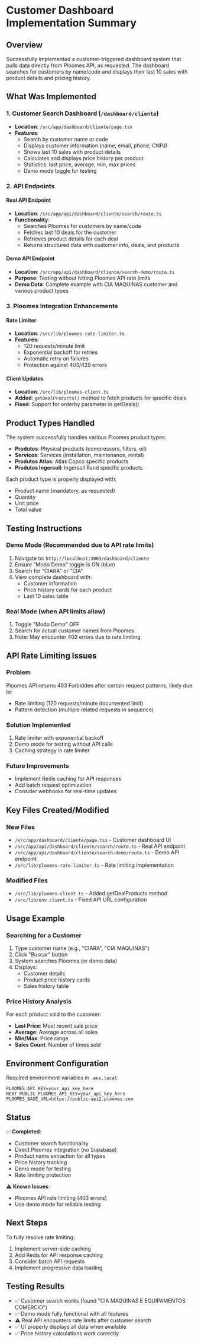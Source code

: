 # Customer Dashboard Implementation Summary

## Overview
Successfully implemented a customer-triggered dashboard system that pulls data directly from Ploomes API, as requested. The dashboard searches for customers by name/code and displays their last 10 sales with product details and pricing history.

## What Was Implemented

### 1. Customer Search Dashboard (`/dashboard/cliente`)
- **Location**: `/src/app/dashboard/cliente/page.tsx`
- **Features**:
  - Search by customer name or code
  - Displays customer information (name, email, phone, CNPJ)
  - Shows last 10 sales with product details
  - Calculates and displays price history per product
  - Statistics: last price, average, min, max prices
  - Demo mode toggle for testing

### 2. API Endpoints

#### Real API Endpoint
- **Location**: `/src/app/api/dashboard/cliente/search/route.ts`
- **Functionality**:
  - Searches Ploomes for customers by name/code
  - Fetches last 10 deals for the customer
  - Retrieves product details for each deal
  - Returns structured data with customer info, deals, and products

#### Demo API Endpoint
- **Location**: `/src/app/api/dashboard/cliente/search-demo/route.ts`
- **Purpose**: Testing without hitting Ploomes API rate limits
- **Demo Data**: Complete example with CIA MAQUINAS customer and various product types

### 3. Ploomes Integration Enhancements

#### Rate Limiter
- **Location**: `/src/lib/ploomes-rate-limiter.ts`
- **Features**:
  - 120 requests/minute limit
  - Exponential backoff for retries
  - Automatic retry on failures
  - Protection against 403/429 errors

#### Client Updates
- **Location**: `/src/lib/ploomes-client.ts`
- **Added**: `getDealProducts()` method to fetch products for specific deals
- **Fixed**: Support for orderby parameter in getDeals()

## Product Types Handled

The system successfully handles various Ploomes product types:
- **Produtos**: Physical products (compressors, filters, oil)
- **Serviços**: Services (installation, maintenance, rental)
- **Produtos Atlas**: Atlas Copco specific products
- **Produtos Ingersoll**: Ingersoll Rand specific products

Each product type is properly displayed with:
- Product name (mandatory, as requested)
- Quantity
- Unit price
- Total value

## Testing Instructions

### Demo Mode (Recommended due to API rate limits)
1. Navigate to: `http://localhost:3003/dashboard/cliente`
2. Ensure "Modo Demo" toggle is ON (blue)
3. Search for "CIARA" or "CIA"
4. View complete dashboard with:
   - Customer information
   - Price history cards for each product
   - Last 10 sales table

### Real Mode (when API limits allow)
1. Toggle "Modo Demo" OFF
2. Search for actual customer names from Ploomes
3. Note: May encounter 403 errors due to rate limiting

## API Rate Limiting Issues

### Problem
Ploomes API returns 403 Forbidden after certain request patterns, likely due to:
- Rate limiting (120 requests/minute documented limit)
- Pattern detection (multiple related requests in sequence)

### Solution Implemented
1. Rate limiter with exponential backoff
2. Demo mode for testing without API calls
3. Caching strategy in rate limiter

### Future Improvements
- Implement Redis caching for API responses
- Add batch request optimization
- Consider webhooks for real-time updates

## Key Files Created/Modified

### New Files
- `/src/app/dashboard/cliente/page.tsx` - Customer dashboard UI
- `/src/app/api/dashboard/cliente/search/route.ts` - Real API endpoint
- `/src/app/api/dashboard/cliente/search-demo/route.ts` - Demo API endpoint
- `/src/lib/ploomes-rate-limiter.ts` - Rate limiting implementation

### Modified Files
- `/src/lib/ploomes-client.ts` - Added getDealProducts method
- `/src/lib/env.client.ts` - Fixed API URL configuration

## Usage Example

### Searching for a Customer
1. Type customer name (e.g., "CIARA", "CIA MAQUINAS")
2. Click "Buscar" button
3. System searches Ploomes (or demo data)
4. Displays:
   - Customer details
   - Product price history cards
   - Sales history table

### Price History Analysis
For each product sold to the customer:
- **Last Price**: Most recent sale price
- **Average**: Average across all sales
- **Min/Max**: Price range
- **Sales Count**: Number of times sold

## Environment Configuration

Required environment variables in `.env.local`:
```
PLOOMES_API_KEY=your_api_key_here
NEXT_PUBLIC_PLOOMES_API_KEY=your_api_key_here
PLOOMES_BASE_URL=https://public-api2.ploomes.com
```

## Status

✅ **Completed**:
- Customer search functionality
- Direct Ploomes integration (no Supabase)
- Product name extraction for all types
- Price history tracking
- Demo mode for testing
- Rate limiting protection

⚠️ **Known Issues**:
- Ploomes API rate limiting (403 errors)
- Use demo mode for reliable testing

## Next Steps

To fully resolve rate limiting:
1. Implement server-side caching
2. Add Redis for API response caching
3. Consider batch API requests
4. Implement progressive data loading

## Testing Results

- ✅ Customer search works (found "CIA MAQUINAS E EQUIPAMENTOS COMERCIO")
- ✅ Demo mode fully functional with all features
- ⚠️ Real API encounters rate limits after customer search
- ✅ UI properly displays all data when available
- ✅ Price history calculations work correctly
